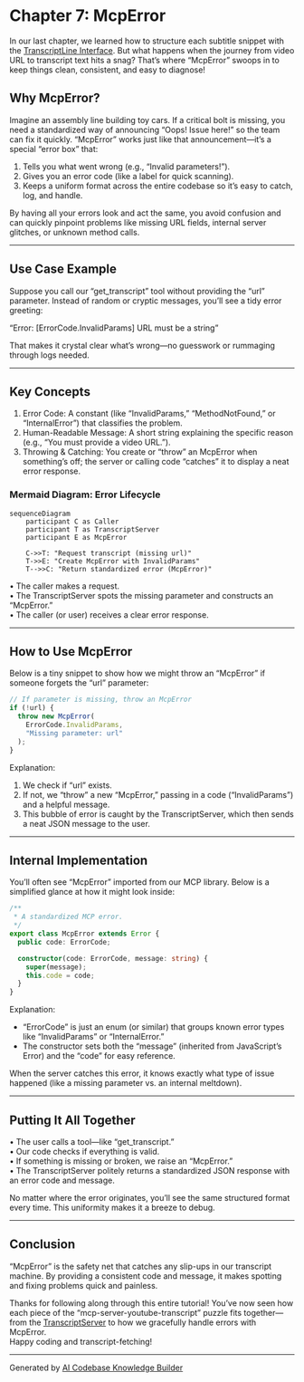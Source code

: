 # Chapter 7: McpError

In our last chapter, we learned how to structure each subtitle snippet with the [TranscriptLine Interface](06_transcriptline_interface_.md). But what happens when the journey from video URL to transcript text hits a snag? That’s where “McpError” swoops in to keep things clean, consistent, and easy to diagnose!

## Why McpError?

Imagine an assembly line building toy cars. If a critical bolt is missing, you need a standardized way of announcing “Oops! Issue here!” so the team can fix it quickly. “McpError” works just like that announcement—it’s a special “error box” that:
1. Tells you what went wrong (e.g., “Invalid parameters!”).  
2. Gives you an error code (like a label for quick scanning).  
3. Keeps a uniform format across the entire codebase so it’s easy to catch, log, and handle.

By having all your errors look and act the same, you avoid confusion and can quickly pinpoint problems like missing URL fields, internal server glitches, or unknown method calls.

---

## Use Case Example

Suppose you call our “get_transcript” tool without providing the “url” parameter. Instead of random or cryptic messages, you’ll see a tidy error greeting:

“Error: [ErrorCode.InvalidParams] URL must be a string”

That makes it crystal clear what’s wrong—no guesswork or rummaging through logs needed.

---

## Key Concepts

1. Error Code: A constant (like “InvalidParams,” “MethodNotFound,” or “InternalError”) that classifies the problem.  
2. Human-Readable Message: A short string explaining the specific reason (e.g., “You must provide a video URL.”).  
3. Throwing & Catching: You create or “throw” an McpError when something’s off; the server or calling code “catches” it to display a neat error response.

### Mermaid Diagram: Error Lifecycle

```mermaid
sequenceDiagram
    participant C as Caller
    participant T as TranscriptServer
    participant E as McpError

    C->>T: "Request transcript (missing url)"
    T->>E: "Create McpError with InvalidParams"
    T-->>C: "Return standardized error (McpError)"
```

• The caller makes a request.  
• The TranscriptServer spots the missing parameter and constructs an “McpError.”  
• The caller (or user) receives a clear error response.

---

## How to Use McpError

Below is a tiny snippet to show how we might throw an “McpError” if someone forgets the “url” parameter:

```ts
// If parameter is missing, throw an McpError
if (!url) {
  throw new McpError(
    ErrorCode.InvalidParams,
    "Missing parameter: url"
  );
}
```

Explanation:  
1. We check if “url” exists.  
2. If not, we “throw” a new “McpError,” passing in a code (“InvalidParams”) and a helpful message.  
3. This bubble of error is caught by the TranscriptServer, which then sends a neat JSON message to the user.

---

## Internal Implementation

You’ll often see “McpError” imported from our MCP library. Below is a simplified glance at how it might look inside:

```ts
/**
 * A standardized MCP error.
 */
export class McpError extends Error {
  public code: ErrorCode;

  constructor(code: ErrorCode, message: string) {
    super(message);
    this.code = code;
  }
}
```

Explanation:  
- “ErrorCode” is just an enum (or similar) that groups known error types like “InvalidParams” or “InternalError.”  
- The constructor sets both the “message” (inherited from JavaScript’s Error) and the “code” for easy reference.

When the server catches this error, it knows exactly what type of issue happened (like a missing parameter vs. an internal meltdown).

---

## Putting It All Together

• The user calls a tool—like “get_transcript.”  
• Our code checks if everything is valid.  
• If something is missing or broken, we raise an “McpError.”  
• The TranscriptServer politely returns a standardized JSON response with an error code and message.  

No matter where the error originates, you’ll see the same structured format every time. This uniformity makes it a breeze to debug.

---

## Conclusion

“McpError” is the safety net that catches any slip-ups in our transcript machine. By providing a consistent code and message, it makes spotting and fixing problems quick and painless.  

Thanks for following along through this entire tutorial! You’ve now seen how each piece of the “mcp-server-youtube-transcript” puzzle fits together—from the [TranscriptServer](01_transcriptserver_.md) to how we gracefully handle errors with McpError.  
Happy coding and transcript-fetching!  

---

Generated by [AI Codebase Knowledge Builder](https://github.com/The-Pocket/Tutorial-Codebase-Knowledge)